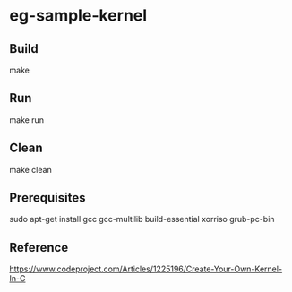 # eg-sample-kernel

## Build

make

## Run

make run

## Clean

make clean

## Prerequisites

sudo apt-get install gcc gcc-multilib build-essential xorriso grub-pc-bin

## Reference

https://www.codeproject.com/Articles/1225196/Create-Your-Own-Kernel-In-C
